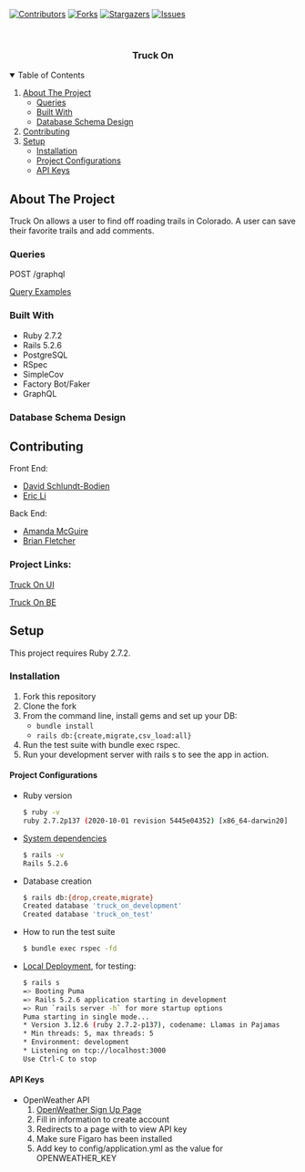 
[![Contributors][contributors-shield]][contributors-url]
[![Forks][forks-shield]][forks-url]
[![Stargazers][stars-shield]][stars-url]
[![Issues][issues-shield]][issues-url]



<!-- PROJECT LOGO -->
<br />
<p align="center">

  <h3 align="center">Truck On</h3>
  <!-- add link to heroku? -->

</p>



<!-- TABLE OF CONTENTS -->
<details open="open">
  <summary>Table of Contents</summary>
  <ol>
    <li>
      <a href="#about-the-project">About The Project</a>
      <ul>
        <li><a href="#queries">Queries</a></li>
        <li><a href="#built-with">Built With</a></li>
        <li><a href="#database-schema-design">Database Schema Design</a></li>
      </ul>
    </li>
    <li><a href="#contributing">Contributing</a></li>
    <li>
      <a href="#setup">Setup</a>
      <ul>
        <li><a href="#installation">Installation</a></li>
        <li><a href="#project-configurations">Project Configurations</
        a></li>
        <li><a href="#api-keys">API Keys</a></li>
      </ul>
    </li>
  </ol>
</details>



<!-- ABOUT THE PROJECT -->
## About The Project

Truck On allows a user to find off roading trails in Colorado. A user can save their favorite trails and add comments.

### Queries

POST /graphql

[Query Examples](https://github.com/ericli1996/truck-on-be/wiki)

### Built With

* Ruby 2.7.2
* Rails 5.2.6
* PostgreSQL
* RSpec
* SimpleCov
* Factory Bot/Faker
* GraphQL

### Database Schema Design

<!-- link database screenshot -->

<!-- CONTACT -->
## Contributing


Front End:
* [David Schlundt-Bodien](https://github.com/Davidschlundtbodien)
* [Eric Li](https://github.com/ericli1996)

Back End:
* [Amanda McGuire](https://github.com/amcguire17)
* [Brian Fletcher](https://github.com/bfl3tch)

### Project Links:

[Truck On UI](https://github.com/ericli1996/truck-on-ui)

[Truck On BE](https://github.com/ericli1996/truck-on-be)

<!-- GETTING STARTED -->
## Setup

This project requires Ruby 2.7.2.

### Installation

1. Fork this repository
2. Clone the fork
3. From the command line, install gems and set up your DB:
   * `bundle install`
   * `rails db:{create,migrate,csv_load:all}`
4. Run the test suite with bundle exec rspec.
5. Run your development server with rails s to see the app in action.

#### Project Configurations

* Ruby version
    ```bash
    $ ruby -v
    ruby 2.7.2p137 (2020-10-01 revision 5445e04352) [x86_64-darwin20]
    ```

* [System dependencies](https://github.com/ericli1996/truck-on-be/blob/main/Gemfile)
    ```bash
    $ rails -v
    Rails 5.2.6
    ```

* Database creation
    ```bash
    $ rails db:{drop,create,migrate}
    Created database 'truck_on_development'
    Created database 'truck_on_test'
    ```

* How to run the test suite
    ```bash
    $ bundle exec rspec -fd
    ```

* [Local Deployment](http://localhost:3000), for testing:
    ```bash
    $ rails s
    => Booting Puma
    => Rails 5.2.6 application starting in development
    => Run `rails server -h` for more startup options
    Puma starting in single mode...
    * Version 3.12.6 (ruby 2.7.2-p137), codename: Llamas in Pajamas
    * Min threads: 5, max threads: 5
    * Environment: development
    * Listening on tcp://localhost:3000
    Use Ctrl-C to stop

    ```

#### API Keys
* OpenWeather API
  1. [OpenWeather Sign Up Page](https://home.openweathermap.org/users/sign_up)
  1. Fill in information to create account
  1. Redirects to a page with to view API key
  1. Make sure Figaro has been installed
  1. Add key to config/application.yml as the value for OPENWEATHER_KEY


<!-- MARKDOWN LINKS & IMAGES -->
<!-- https://www.markdownguide.org/basic-syntax/#reference-style-links -->
[contributors-shield]: https://img.shields.io/github/contributors/ericli1996/truck-on-be.svg?style=for-the-badge
[contributors-url]: https://github.com/ericli1996/truck-on-be
[forks-shield]: https://img.shields.io/github/forks/ericli1996/truck-on-be.svg?style=for-the-badge
[forks-url]: https://github.com/ericli1996/truck-on-be/network/members
[stars-shield]: https://img.shields.io/github/stars/ericli1996/truck-on-be.svg?style=for-the-badge
[stars-url]: https://github.com/ericli1996/truck-on-be/stargazers
[issues-shield]: https://img.shields.io/github/issues/ericli1996/truck-on-be.svg?style=for-the-badge
[issues-url]: https://github.com/ericli1996/truck-on-be/issues
